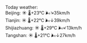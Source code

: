 Today weather:  
Beijing: ☀️   🌡️+23°C 🌬️↘35km/h  
Tianjin: ☀️   🌡️+22°C 🌬️↓39km/h  
Shijiazhuang: ☀️   🌡️+29°C 🌬️↙13km/h  
Tangshan: ☀️   🌡️+21°C 🌬️↓27km/h  
